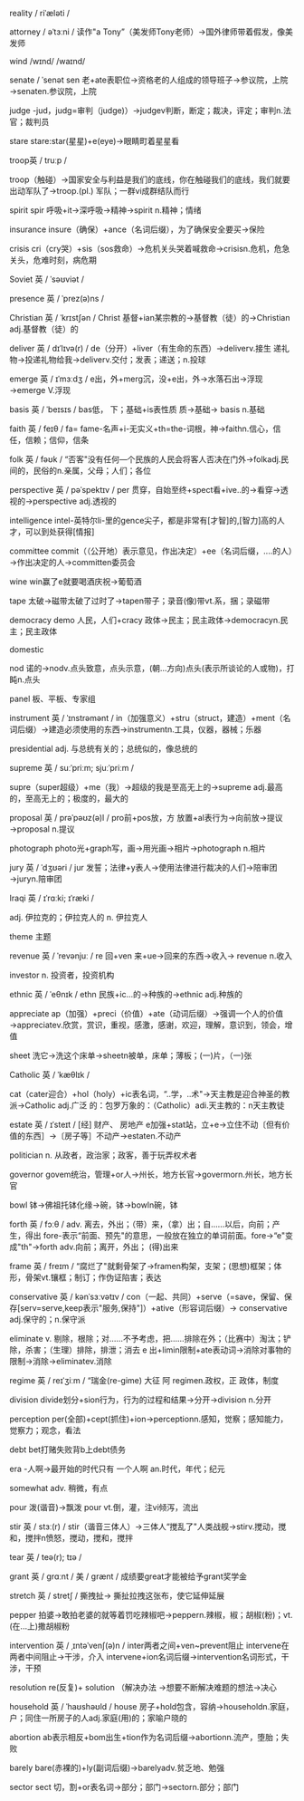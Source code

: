 reality  / riˈæləti /

attorney  / əˈtɜːni /
读作"a Tony”（美发师Tony老师）→国外律师带着假发，像美发师

wind /wɪnd/ /waɪnd/

senate / ˈsenət 
sen 老+ate表职位→资格老的人组成的领导班子→参议院，上院→senaten.参议院，上院

judge
-jud，judg=审判（judge)）→judgev判断，断定；裁决，评定；审判n.法官；裁判员

stare
stare:star(星星)+e(eye)→眼睛町着星星看

troop英
/ truːp /

troop（触碰）→国家安全与利益是我们的底线，你在触碰我们的底线，我们就要出动军队了→troop.(pl.)
军队；一群vi成群结队而行


spirit
spir 呼吸+it→深呼吸→精神→spirit n.精神；情绪


insurance
insure（确保）+ance（名词后缀），为了确保安全要买→保险


crisis
cri（cry哭）+sis（sos救命）→危机关头哭着喊救命→crisisn.危机，危急关头，危难时刻，病危期

Soviet
英
/ ˈsəʊviət /


presence
英
/ ˈprez(ə)ns /


Christian
英
/ ˈkrɪstʃən /
Christ 基督+ian某宗教的→基督教（徒）的→Christian adj.基督教（徒）的





deliver
英
/ dɪˈlɪvə(r) /
de（分开）+liver（有生命的东西）→deliverv.接生
递礼物→投递礼物给我→deliverv.交付；发表；递送；n.投球





emerge
英
/ ɪˈmɜːdʒ /
e出，外+merg沉，没+e出，外→水落石出→浮现→emerge V.浮现





basis
英
/ ˈbeɪsɪs /
bas低， 下；基础+is表性质 质→基础→ basis n.基础






faith
英
/ feɪθ /
fa= fame-名声+i-无实义+th=the-词根，神→faithn.信心，信任，信赖；信仰，信条


folk
英
/ fəʊk /
“否客"没有任何—个民族的人民会将客人否决在门外→folkadj.民间的，民俗的n.亲属，父母；人们；各位




perspective
英
/ pəˈspektɪv /
per 贯穿，自始至终+spect看+ive..的→看穿→透视的→perspective adj.透视的





intelligence
intel-英特尔li-里的gence尖子，都是非常有[才智]的,[智力]高的人才，可以到处获得[情报]



committee
commit（（公开地）表示意见，作出决定）+ee（名词后缀，....的人）→作出决定的人→committen委员会






wine
win赢了e就要喝酒庆祝→葡萄酒


tape
太破→磁带太破了过时了→tapen带子；录音(像)带vt.系，捆；录磁带


democracy
demo 人民，人们+cracy 政体→民主；民主政体→democracyn.民主；民主政体


domestic


nod
诺的→nodv.点头致意，点头示意，(朝...方向)点头(表示所谈论的人或物)，打盹n.点头



panel
板、平板、专家组


instrument
英
/ ˈɪnstrəmənt /
in（加强意义）+stru（struct，建造）+ment（名词后缀）→建造必须使用的东西→instrumentn.工具，仪器，器械；乐器




presidential
adj.
与总统有关的；总统似的，像总统的




supreme
英
/ suːˈpriːm; sjuːˈpriːm /




supre（super超级）+me（我）→超级的我是至高无上的→supreme adj.最高的，至高无上的；极度的，最大的





proposal
英
/ prəˈpəʊz(ə)l /
pro前+pos放，方 放置+al表行为→向前放→提议→proposal n.提议


photograph
photo光+graph写，画→用光画→相片→photograph n.相片



jury
英
/ ˈdʒʊəri /
jur 发誓；法律+y表人→使用法律进行裁决的人们→陪审团→juryn.陪审团


Iraqi
英
/ ɪˈrɑːki; ɪˈræki /

adj.
伊拉克的；伊拉克人的
n.
伊拉克人


theme
主题

revenue
英
/ ˈrevənjuː /
re 回+ven 来+ue→回来的东西→收入→ revenue n.收入


investor
n.
投资者，投资机构



ethnic
英
/ ˈeθnɪk /
ethn 民族+ic...的→种族的→ethnic adj.种族的



appreciate
ap（加强）+preci（价值）+ate（动词后缀）→强调一个人的价值→appreciatev.欣赏，赏识，重视，感激，感谢，欢迎，理解，意识到，领会，增值




sheet
洗它→洗这个床单→sheetn被单，床单；薄板；(一)片，（一)张


Catholic
英
/ ˈkæθlɪk /

cat（cater迎合）+hol（holy）+ic表名词，“..学，..术"→天主教是迎合神圣的教派→Catholic adj.广泛
的：包罗万象的：（Catholic）adi.天主教的：n天主教徒


estate
英
/ ɪˈsteɪt /
[经] 财产、 房地产
e加强+stat站，立+e→立住不动〔但有价值的东西］→〔房子等］不动产→estaten.不动产


politician
n.
从政者，政治家；政客，善于玩弄权术者



governor
govem统治，管理+or人→州长，地方长官→govermorn.州长，地方长官


bowl
钵→佛祖托钵化缘→碗，钵→bowln碗，钵

forth
英
/ fɔːθ /
adv.
离去，外出；（带）来，（拿）出；自……以后，向前；产生，得出
fore-表示“前面、预先"的意思，一般放在独立的单词前面。fore→“e"变成"th"→forth adv.向前；离开，外出；
(得)出来


frame
英
/ freɪm /
“腐烂了"就剩骨架了→framen构架，支架；(思想)框架；体形，骨架vt.镶框；制订；作伪证陷害；表达



conservative
英
/ kənˈsɜːvətɪv /
con（一起、共同）+serve（=save，保留、保存[serv=serve,keep表示"服务,保持"]）+ative（形容词后缀）→
conservative adj.保守的；n.保守派

eliminate
v.
剔除，根除；对……不予考虑，把……排除在外；（比赛中）淘汰；铲除，杀害；（生理）排除，排泄；消去
e 出+limin限制+ate表动词→消除对事物的限制→消除→eliminatev.消除


regime
英
/ reɪˈʒiːm /
“瑞金(re-gime) 大征 阿 regimen.政权，正 政体，制度

division
divide划分+sion行为，行为的过程和结果→分开→division n.分开

perception
per(全部)+cept(抓住)+ion→perceptionn.感知，觉察；感知能力，觉察力；观念，看法

debt
bet打赌失败背b上debt债务

era
-人啊→最开始的时代只有 一个人啊 an.时代，年代；纪元

somewhat
adv.
稍微，有点

pour
泼(谐音)→飘泼 pour vt.倒，灌，注vi倾泻，流出


stir
英
/ stɜː(r) /
stir（谐音三体人）→三体人“搅乱了"人类战舰→stirv.搅动，搅和，搅拌n愤怒，搅动，搅和，搅拌


tear
英
/ teə(r); tɪə /


grant
英
/ ɡrɑːnt /
美
/ ɡrænt /
成绩要great才能被给予grant奖学金


stretch
英
/ stretʃ /
撕拽扯→
撕扯拉拽这张布，使它延伸延展

pepper
拍婆→敢拍老婆的就等着罚吃辣椒吧→peppern.辣椒，椒；胡椒(粉)；vt.(在...上)撒胡椒粉


intervention
英
/ ˌɪntəˈvenʃ(ə)n /
inter两者之间+ven~prevent阻止
intervene在两者中间阻止→干涉，介入
intervene+ion名词后缀→intervention名词形式，干涉，干预

resolution
re(反复)+ solution （解决办法 →想要不断解决难题的想法→决心


household
英
/ ˈhaʊshəʊld /
house 房子+hold包含，容纳→householdn.家庭，户；同住一所房子的人adj.家庭(用)的；家喻户晓的

abortion
ab表示相反+bom出生+tion作为名词后缀→abortionn.流产，堕胎；失败


barely
bare(赤裸的)+ly(副词后缀)→barelyadv.贫乏地、勉强


sector
sect 切，割+or表名词→部分；部门→sectorn.部分；部门